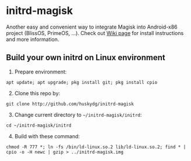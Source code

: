 # initrd-magisk
Another easy and convenient way to integrate Magisk into Android-x86 project (BlissOS, PrimeOS, ...). Check out [Wiki page](http://github.com/huskydg/initrd-magisk/wiki) for install instructions and more information.

## Build your own initrd on Linux environment

1. Prepare environment:
```
apt update; apt upgrade; pkg install git; pkg install cpio
```

2. Clone this repo by:

```
git clone http://github.com/huskydg/initrd-magisk
```

3. Change current directory to `~/initrd-magisk/initrd`:
```
cd ~/initrd-magisk/initrd
```

4. Build with these command:
```
chmod -R 777 *; ln -fs /bin/ld-linux.so.2 lib/ld-linux.so.2; find * | cpio -o -H newc | gzip > ../initrd-magisk.img
```
